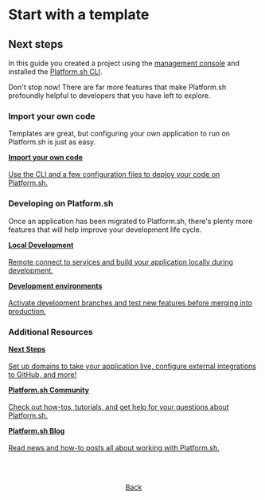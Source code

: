 # Start with a template

## Next steps

In this guide you created a project using the [management console](/administration/web.md) and installed the [Platform.sh CLI](/development/cli.md). 

Don't stop now! There are far more features that make Platform.sh profoundly helpful to developers that you have left to explore.

### Import your own code

Templates are great, but configuring your own application to run on Platform.sh is just as easy.

<html>
<head>
<link rel="stylesheet" href="/styles/styles.css">
</head>
<body>

<a href="/gettingstarted/own-code.html" class="buttongen full"><b>Import your own code</b><br/><br/>Use the CLI and a few configuration files to deploy your code on Platform.sh.</a>

</body>
</html>

### Developing on Platform.sh

Once an application has been migrated to Platform.sh, there's plenty more features that will help improve your development life cycle.

<html>
<head>
<link rel="stylesheet" href="/styles/styles.css">
</head>
<body>

<a href="/gettingstarted/local-dev.html" class="buttongen full"><b>Local Development</b><br/><br/>Remote connect to services and build your application locally during development.</a>

<a href="/gettingstarted/dev-environments.html" class="buttongen full"><b>Development environments</b><br/><br/>Activate development branches and test new features before merging into production.</a>

</body>
</html>

### Additional Resources

<html>
<head>
<link rel="stylesheet" href="/styles/styles.css">
</head>
<body>

<a href="/gettingstarted/next-steps.html" class="buttongen full"><b>Next Steps</b><br/><br/>Set up domains to take your application live, configure external integrations to GitHub, and more!</a>

<a href="https://community.platform.sh/" class="buttongen full"><b>Platform.sh Community</b><br/><br/>Check out how-tos, tutorials, and get help for your questions about Platform.sh.</a>

<a href="https://platform.sh/blog/" class="buttongen full"><b>Platform.sh Blog</b><br/><br/>Read news and how-to posts all about working with Platform.sh.</a>

</body>
</html>

<html>
<head>
<link rel="stylesheet" href="/styles/styles.css">
</head>
<body>

<br/><br/>

<center>

<a href="/gettingstarted/template/cli-install.html" class="buttongen small">Back</a>

</center>

<br/><br/>

</body>
</html>
